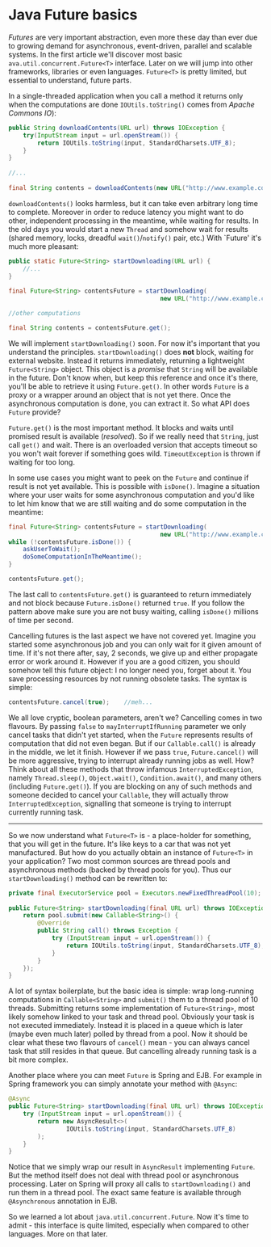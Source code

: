 <h1>Java Future basics </h1>

_Futures_ are very important abstraction, even more these day than ever due
to growing demand for asynchronous, event-driven, parallel and scalable
systems. In the first article we'll discover most basic
`ava.util.concurrent.Future<T>` interface. Later on we will jump into other
frameworks, libraries or even languages. `Future<T>` is pretty limited, 
but essential to understand, future parts.

In a single-threaded application when you call a method it returns only when 
the computations are done `IOUtils.toString()` comes from
_Apache Commons IO_):

```java
public String downloadContents(URL url) throws IOException {
    try(InputStream input = url.openStream()) {
        return IOUtils.toString(input, StandardCharsets.UTF_8);
    }
}
 
//...
 
final String contents = downloadContents(new URL("http://www.example.com"));
```

`downloadContents()` looks harmless, but it can take even arbitrary long time to
complete. Moreover in order to reduce latency you might want to do other,
independent processing in the meantime, while waiting for results. In the old
days you would start a new `Thread` and somehow wait for results (shared
memory, locks, dreadful `wait()`/`notify()` pair, etc.) With `Future<T>' it's much
more pleasant:

```java
public static Future<String> startDownloading(URL url) {
    //...
}
 
final Future<String> contentsFuture = startDownloading(
                                          new URL("http://www.example.com"));

//other computations

final String contents = contentsFuture.get();
```

We will implement `startDownloading()` soon. For now it's important that you 
understand the principles. `startDownloading()` does **not** block, waiting for 
external website. Instead it returns immediately, returning a lightweight `Future<String>` object. This object is a <i>promise</i> that <code>String</code> will be available in the future. Don't know when, but keep this reference and once it's there, you'll be able to retrieve it using <code>Future.get()</code>. In other words <code>Future</code> is a proxy or a wrapper around an object that is not yet there. Once the asynchronous computation is done, you can extract it. So what API does <code>Future</code> provide?

<code>Future.get()</code> is the most important method. It blocks and waits until promised result is available (<i>resolved</i>). So if we really need that <code>String</code>, just call <code>get()</code> and wait. There is an overloaded version that accepts timeout so you won't wait forever if something goes wild. <code>TimeoutException</code> is thrown if waiting for too long.

In some use cases you might want to peek on the <code>Future</code> and continue if result is not yet available. This is possible with <code>isDone()</code>. Imagine a situation where your user waits for some asynchronous computation and you'd like to let him know that we are still waiting and do some computation in the meantime:

```java
final Future<String> contentsFuture = startDownloading(
                                          new URL("http://www.example.com"));
while (!contentsFuture.isDone()) {
    askUserToWait();
    doSomeComputationInTheMeantime();
}

contentsFuture.get();
```

The last call to <code>contentsFuture.get()</code> is guaranteed to return immediately and not block because <code>Future.isDone()</code> returned <code>true</code>. If you follow the pattern above make sure you are not busy waiting, calling <code>isDone()</code> millions of time per second.

Cancelling futures is the last aspect we have not covered yet. Imagine you started some asynchronous job and you can only wait for it given amount of time. If it's not there after, say, 2 seconds, we give up and either propagate error or work around it. However if you are a good citizen, you should somehow tell this future object: I no longer need you, forget about it. You save processing resources by not running obsolete tasks. The syntax is simple:

```java
contentsFuture.cancel(true);    //meh...
```

We all love cryptic, boolean parameters, aren't we? Cancelling comes in two flavours. By passing <code>false</code> to <code>mayInterruptIfRunning</code> parameter we only cancel tasks that didn't yet started, when the <code>Future</code> represents results of computation that did not even began. But if our <code>Callable.call()</code> is already in the middle, we let it finish. However if we pass <code>true</code>, <code>Future.cancel()</code> will be more aggressive, trying to interrupt already running jobs as well. How? Think about all these methods that throw infamous <code>InterruptedException</code>, namely <code>Thread.sleep()</code>, <code>Object.wait()</code>, <code>Condition.await()</code>,  and many others (including <code>Future.get()</code>). If you are blocking on any of such methods and someone decided to cancel your <code>Callable</code>, they will actually throw <code>InterruptedException</code>, signalling that someone is trying to interrupt currently running task.

<hr/>

So we now understand what <code>Future&lt;T&gt;</code> is - a place-holder for something, that you will get in the future. It's like keys to a car that was not yet manufactured. But how do you actually obtain an instance of <code>Future&lt;T&gt;</code> in your application? Two most common sources are thread pools and asynchronous methods (backed by thread pools for you). Thus our <code>startDownloading()</code> method can be rewritten to:

```java
private final ExecutorService pool = Executors.newFixedThreadPool(10);
 
public Future<String> startDownloading(final URL url) throws IOException {
    return pool.submit(new Callable<String>() {
        @Override
        public String call() throws Exception {
            try (InputStream input = url.openStream()) {
                return IOUtils.toString(input, StandardCharsets.UTF_8);
            }
        }
    });
}
```

A lot of syntax boilerplate, but the basic idea is simple: wrap long-running computations in <code>Callable&lt;String&gt;</code> and <code>submit()</code> them to a thread pool of 10 threads. Submitting returns some implementation of <code>Future&lt;String&gt;</code>, most likely somehow linked to your task and thread pool. Obviously your task is not executed immediately. Instead it is placed in a queue which is later (maybe even much later) polled by thread from a pool. Now it should be clear what these two flavours of <code>cancel()</code> mean - you can always cancel task that still resides in that queue. But cancelling already running task is a bit more complex.

Another place where you can meet `Future` is Spring and EJB. For example in
Spring framework you can simply annotate your method with `@Async`:

```java
@Async
public Future<String> startDownloading(final URL url) throws IOException {
    try (InputStream input = url.openStream()) {
        return new AsyncResult<>(
                IOUtils.toString(input, StandardCharsets.UTF_8)
        );
    }
}
```

Notice that we simply wrap our result in <code>AsyncResult</code></a> implementing <code>Future</code>. But the method itself does not deal with thread pool or asynchronous processing. Later on Spring will proxy all calls to <code>startDownloading()</code> and run them in a thread pool. The exact same feature is available through <code>@Asynchronous</code> annotation in EJB.

So we learned a lot about `java.util.concurrent.Future`.  Now it's time to admit -
this interface is quite limited, especially when compared to other languages.
More on that later.



